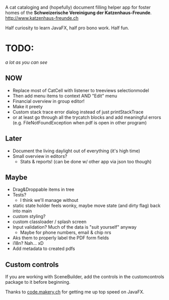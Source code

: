 A cat cataloging and (hopefully) document filling helper app for foster homes of the **Schweizerische Vereinigung der Katzenhaus-Freunde**.
http://www.katzenhaus-freunde.ch

Half curiosity to learn JavaFX, half pro bono work. Half fun.

# TODO:
*a lot as you can see*

## NOW
* Replace most of CatCell with listener to treeviews selectionmodel
 * Then add menu items to context AND "Edit" menu
* Financial overview in group editor!
* Make it preety
 * Custom stack trace error dialog instead of just printStackTrace
  * or at least go through all the trycatch blocks and add meaningful errors (e.g. FileNotFoundException when pdf is open in other program)

## Later
* Document the living daylight out of everything (it's high time)
* Small overview in editors?
	* Stats & reports! (can be done w/ other app via json too though)


## Maybe
* Drag&Droppable items in tree
* Tests?
  * I think we'll manage without
* static state holder feels wonky, maybe move state (and dirty flag) back into main
* custom styling?
* custom classloader / splash screen
* Input validation? Much of the data is "suit yourself" anyway
  * Maybe for phone numbers, email & chip nrs
* Aks them to properly label the PDF form fields
* i18n? Nah... xD
* Add metadata to created pdfs

 
 
## Custom controls

If you are working with SceneBuilder, add the controls in the customcontrols package to it before beginning.
 
 Thanks to [code.makery.ch](https://code.makery.ch/library/javafx-tutorial/) for getting me up top speed on JavaFX.
